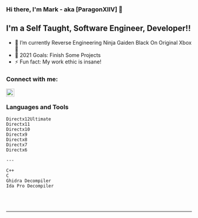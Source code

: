 ### Hi there, I'm Mark - aka [ParagonXIIV] 👋


## I'm a Self Taught, Software Engineer, Developer!!

- 🌱 I’m currently Reverse Engineering Ninja Gaiden Black On Original Xbox 🤣
- 🥅 2021 Goals: Finish Some Projects
- ⚡ Fun fact: My work ethic is insane!

### Connect with me:

[<img align="left" alt="ParagonXIIV | YouTube" width="22px" src="https://cdn.jsdelivr.net/npm/simple-icons@v3/icons/youtube.svg" />][youtube]

<br />

### Languages and Tools

    Directx12Ultimate
    Directx11
    Directx10
    Directx9
    Directx8
    Directx7
    Directx6

    ---

    C++
    C
    Ghidra Decompiler
    Ida Pro Decompiler

<br />
<br />

---

[youtube]: https://www.youtube.com/channel/UCLhV_hTt-Eg-JW3-yRDSn1g
